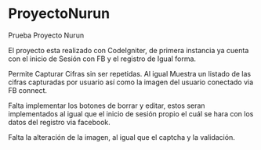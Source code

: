 # ProyectoNurun
Prueba Proyecto Nurun

El proyecto esta realizado con CodeIgniter, de primera instancia ya cuenta con el inicio de Sesión con FB y el registro de Igual forma.

Permite Capturar Cifras sin ser repetidas.
Al igual Muestra un listado de las cifras capturadas por usuario así como la imagen del usuario conectado via FB connect.

Falta implementar los botones de borrar y editar, estos seran implementados al igual que el inicio de sesión propio el cuál se hara con los datos del registro via facebook.

Falta la alteración de la imagen, al igual que el captcha y la validación.
